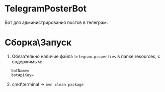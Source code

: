 # TelegramPosterBot

Бот для администрирования постов в телеграм.

# Сборка\Запуск

1. Обязательно наличие файла `telegram.properties` в папке resources, с содержимым:
```properties
   botName=
   botApiKey=
```
2. cmd\terminal -> `mvn clean package`